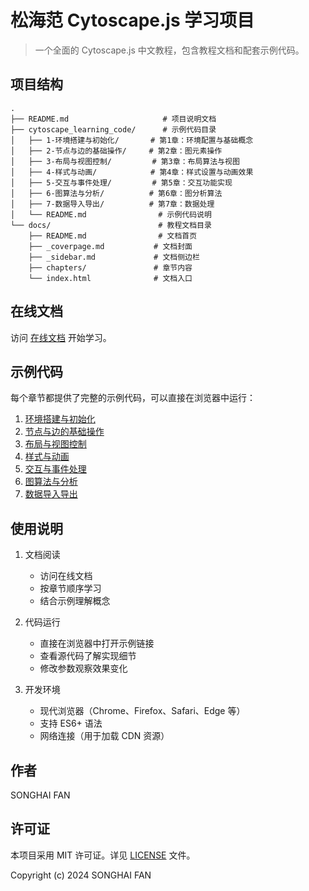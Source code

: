 # 松海范 Cytoscape.js 学习项目

> 一个全面的 Cytoscape.js 中文教程，包含教程文档和配套示例代码。

## 项目结构

```
.
├── README.md                     # 项目说明文档
├── cytoscape_learning_code/      # 示例代码目录
│   ├── 1-环境搭建与初始化/       # 第1章：环境配置与基础概念
│   ├── 2-节点与边的基础操作/     # 第2章：图元素操作
│   ├── 3-布局与视图控制/         # 第3章：布局算法与视图
│   ├── 4-样式与动画/            # 第4章：样式设置与动画效果
│   ├── 5-交互与事件处理/         # 第5章：交互功能实现
│   ├── 6-图算法与分析/          # 第6章：图分析算法
│   ├── 7-数据导入导出/          # 第7章：数据处理
│   └── README.md                # 示例代码说明
└── docs/                        # 教程文档目录
    ├── README.md                # 文档首页
    ├── _coverpage.md           # 文档封面
    ├── _sidebar.md             # 文档侧边栏
    ├── chapters/               # 章节内容
    └── index.html              # 文档入口
```

## 在线文档

访问 [在线文档](https://songhaifan.github.io/learning_cytospace) 开始学习。

## 示例代码

每个章节都提供了完整的示例代码，可以直接在浏览器中运行：

1. [环境搭建与初始化](https://raw.githack.com/SonghaiFan/learning_cytospace/main/cytoscape_learning_code/1-环境搭建与初始化/index.html)
2. [节点与边的基础操作](https://raw.githack.com/SonghaiFan/learning_cytospace/main/cytoscape_learning_code/2-节点与边的基础操作/index.html)
3. [布局与视图控制](https://raw.githack.com/SonghaiFan/learning_cytospace/main/cytoscape_learning_code/3-布局与视图控制/index.html)
4. [样式与动画](https://raw.githack.com/SonghaiFan/learning_cytospace/main/cytoscape_learning_code/4-样式与动画/index.html)
5. [交互与事件处理](https://raw.githack.com/SonghaiFan/learning_cytospace/main/cytoscape_learning_code/5-交互与事件处理/index.html)
6. [图算法与分析](https://raw.githack.com/SonghaiFan/learning_cytospace/main/cytoscape_learning_code/6-图算法与分析/index.html)
7. [数据导入导出](https://raw.githack.com/SonghaiFan/learning_cytospace/main/cytoscape_learning_code/7-数据导入导出/index.html)

## 使用说明

1. 文档阅读

   - 访问在线文档
   - 按章节顺序学习
   - 结合示例理解概念

2. 代码运行

   - 直接在浏览器中打开示例链接
   - 查看源代码了解实现细节
   - 修改参数观察效果变化

3. 开发环境
   - 现代浏览器（Chrome、Firefox、Safari、Edge 等）
   - 支持 ES6+ 语法
   - 网络连接（用于加载 CDN 资源）

## 作者

SONGHAI FAN

## 许可证

本项目采用 MIT 许可证。详见 [LICENSE](LICENSE) 文件。

Copyright (c) 2024 SONGHAI FAN
